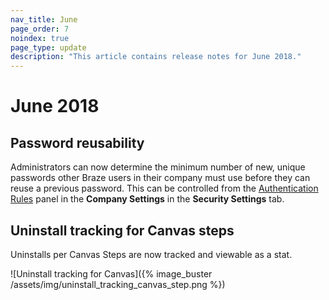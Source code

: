 ```yaml
---
nav_title: June
page_order: 7
noindex: true
page_type: update
description: "This article contains release notes for June 2018."
---
```

# June 2018

## Password reusability

Administrators can now determine the minimum number of new, unique passwords other Braze users in their company must use before they can reuse a previous password. This can be controlled from the [Authentication Rules]({{site.baseurl}}/user_guide/onboarding/platform_administrative_features/#authentication-rules) panel in the **Company Settings** in the **Security Settings** tab.

## Uninstall tracking for Canvas steps

Uninstalls per Canvas Steps are now tracked and viewable as a stat.

![Uninstall tracking for Canvas]({% image_buster /assets/img/uninstall_tracking_canvas_step.png %})


